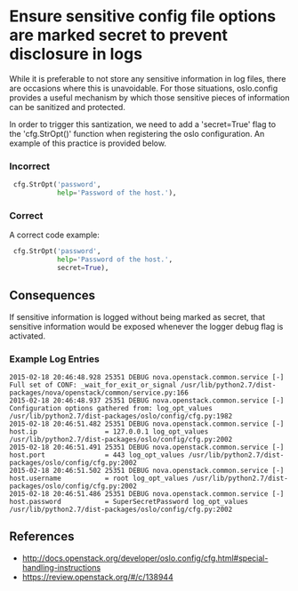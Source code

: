 
Ensure sensitive config file options are marked secret to prevent disclosure in logs
=====================

While it is preferable to not store any sensitive information in log files, there
are occasions where this is unavoidable. For those situations, oslo.config provides
a useful mechanism by which those sensitive pieces of information can be sanitized
and protected.

In order to trigger this santization, we need to add a 'secret=True' flag to the
'cfg.StrOpt()' function when registering the oslo configuration. An example of this practice
is provided below.


### Incorrect
```python
 cfg.StrOpt('password',
            help='Password of the host.'),
```


### Correct
A correct code example:
```python
 cfg.StrOpt('password',
            help='Password of the host.',
            secret=True),
```

## Consequences

If sensitive information is logged without being marked as secret, that sensitive
information would be exposed whenever the logger debug flag is activated.


### Example Log Entries
```
2015-02-18 20:46:48.928 25351 DEBUG nova.openstack.common.service [-] Full set of CONF: _wait_for_exit_or_signal /usr/lib/python2.7/dist-packages/nova/openstack/common/service.py:166
2015-02-18 20:46:48.937 25351 DEBUG nova.openstack.common.service [-] Configuration options gathered from: log_opt_values /usr/lib/python2.7/dist-packages/oslo/config/cfg.py:1982
2015-02-18 20:46:51.482 25351 DEBUG nova.openstack.common.service [-] host.ip                 = 127.0.0.1 log_opt_values /usr/lib/python2.7/dist-packages/oslo/config/cfg.py:2002
2015-02-18 20:46:51.491 25351 DEBUG nova.openstack.common.service [-] host.port               = 443 log_opt_values /usr/lib/python2.7/dist-packages/oslo/config/cfg.py:2002
2015-02-18 20:46:51.502 25351 DEBUG nova.openstack.common.service [-] host.username           = root log_opt_values /usr/lib/python2.7/dist-packages/oslo/config/cfg.py:2002
2015-02-18 20:46:51.486 25351 DEBUG nova.openstack.common.service [-] host.password           = SuperSecretPassword log_opt_values /usr/lib/python2.7/dist-packages/oslo/config/cfg.py:2002
```

## References

* http://docs.openstack.org/developer/oslo.config/cfg.html#special-handling-instructions
* https://review.openstack.org/#/c/138944
